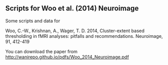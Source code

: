 ## Scripts for Woo et al. (2014) Neuroimage
Some scripts and data for 

Woo, C.-W., Krishnan, A., Wager, T. D. 2014, Cluster-extent based thresholding in fMRI analyses: pitfalls and recommendations. Neuroimage, 91, 412-419

You can download the paper from http://wanirepo.github.io/pdfs/Woo_2014_Neuroimage.pdf
